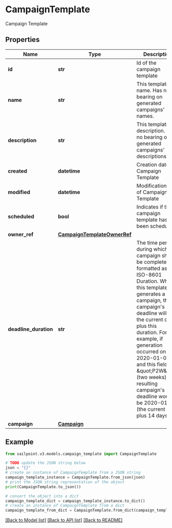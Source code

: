 # CampaignTemplate

Campaign Template

## Properties

Name | Type | Description | Notes
------------ | ------------- | ------------- | -------------
**id** | **str** | Id of the campaign template | [optional] 
**name** | **str** | This template&#39;s name. Has no bearing on generated campaigns&#39; names. | 
**description** | **str** | This template&#39;s description. Has no bearing on generated campaigns&#39; descriptions. | 
**created** | **datetime** | Creation date of Campaign Template | [readonly] 
**modified** | **datetime** | Modification date of Campaign Template | [readonly] 
**scheduled** | **bool** | Indicates if this campaign template has been scheduled. | [optional] [readonly] [default to False]
**owner_ref** | [**CampaignTemplateOwnerRef**](CampaignTemplateOwnerRef.md) |  | [optional] 
**deadline_duration** | **str** | The time period during which the campaign should be completed, formatted as an ISO-8601 Duration. When this template generates a campaign, the campaign&#39;s deadline will be the current date plus this duration. For example, if generation occurred on 2020-01-01 and this field was \&quot;P2W\&quot; (two weeks), the resulting campaign&#39;s deadline would be 2020-01-15 (the current date plus 14 days). | [optional] 
**campaign** | [**Campaign**](Campaign.md) |  | 

## Example

```python
from sailpoint.v3.models.campaign_template import CampaignTemplate

# TODO update the JSON string below
json = "{}"
# create an instance of CampaignTemplate from a JSON string
campaign_template_instance = CampaignTemplate.from_json(json)
# print the JSON string representation of the object
print(CampaignTemplate.to_json())

# convert the object into a dict
campaign_template_dict = campaign_template_instance.to_dict()
# create an instance of CampaignTemplate from a dict
campaign_template_from_dict = CampaignTemplate.from_dict(campaign_template_dict)
```
[[Back to Model list]](../README.md#documentation-for-models) [[Back to API list]](../README.md#documentation-for-api-endpoints) [[Back to README]](../README.md)


